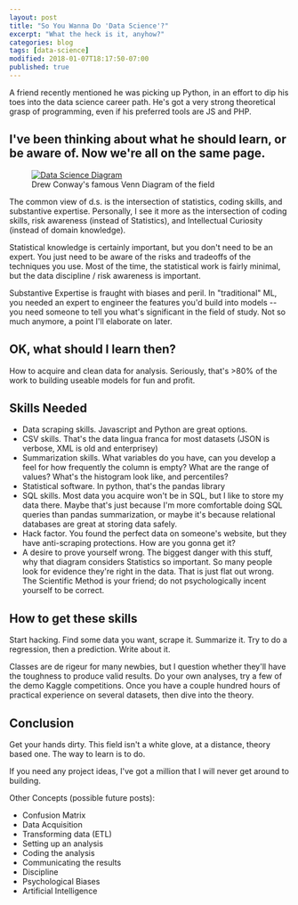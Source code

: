 ```yaml
---
layout: post
title: "So You Wanna Do 'Data Science'?"
excerpt: "What the heck is it, anyhow?"
categories: blog
tags: [data-science]
modified: 2018-01-07T18:17:50-07:00
published: true
---
```

A friend recently mentioned he was picking up Python, in an effort to dip his toes into the data science career path.  He's got a very strong theoretical grasp of programming, even if his preferred tools are JS and PHP.

I've been thinking about what he should learn, or be aware of.  Now we're all on the same page.
---
<figure>
	<a href="/images/drew-conway-data-science-venn-diagram.png"><img src="/images/drew-conway-data-science-venn-diagram.png" alt="Data Science Diagram"></a>
	<figcaption>Drew Conway's famous Venn Diagram of the field</figcaption>
</figure>

The common view of d.s. is the intersection of statistics, coding skills, and substantive expertise.  Personally, I see it more as the intersection of coding skills, risk awareness (instead of Statistics), and Intellectual Curiosity (instead of domain knowledge).

Statistical knowledge is certainly important, but you don't need to be an expert.  You just need to be aware of the risks and tradeoffs of the techniques you use.  Most of the time, the statistical work is fairly minimal, but the data discipline / risk awareness is important.

Substantive Expertise is fraught with biases and peril.  In "traditional" ML, you needed an expert to engineer the features you'd build into models -- you need someone to tell you what's significant in the field of study.  Not so much anymore, a point I'll elaborate on later.

## OK, what should I learn then?
How to acquire and clean data for analysis.  Seriously, that's >80% of the work to building useable models for fun and profit.

## Skills Needed
* Data scraping skills.  Javascript and Python are great options.
* CSV skills.  That's the data lingua franca for most datasets (JSON is verbose, XML is old and enterprisey)
* Summarization skills.  What variables do you have, can you develop a feel for how frequently the column is empty?  What are the range of values?  What's the histogram look like, and percentiles?
* Statistical software.  In python, that's the pandas library
* SQL skills.  Most data you acquire won't be in SQL, but I like to store my data there.  Maybe that's just because I'm more comfortable doing SQL queries than pandas summarization, or maybe it's because relational databases are great at storing data safely.
* Hack factor.  You found the perfect data on someone's website, but they have anti-scraping protections.  How are you gonna get it?
* A desire to prove yourself wrong.  The biggest danger with this stuff, why that diagram considers Statistics so important.  So many people look for evidence they're right in the data.  That is just flat out wrong.  The Scientific Method is your friend; do not psychologically incent yourself to be correct.

## How to get these skills
Start hacking.  Find some data you want, scrape it.  Summarize it.  Try to do a regression, then a prediction.  Write about it.

Classes are de rigeur for many newbies, but I question whether they'll have the toughness to produce valid results.  Do your own analyses, try a few of the demo Kaggle competitions.  Once you have a couple hundred hours of practical experience on several datasets, then dive into the theory.

## Conclusion
Get your hands dirty.  This field isn't a white glove, at a distance, theory based one.  The way to learn is to do.

If you need any project ideas, I've got a million that I will never get around to building.

Other Concepts (possible future posts):
* Confusion Matrix
* Data Acquisition
* Transforming data (ETL)
* Setting up an analysis
* Coding the analysis
* Communicating the results
* Discipline
* Psychological Biases
* Artificial Intelligence
